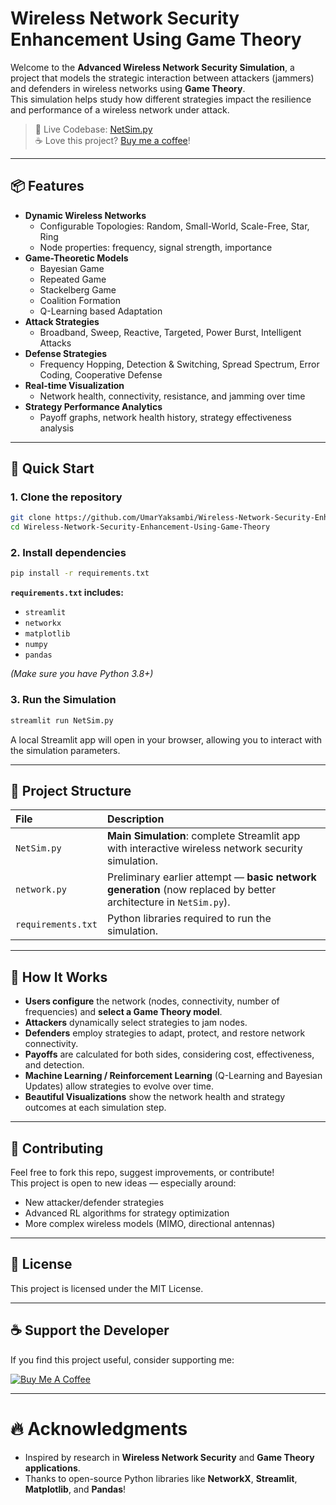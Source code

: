 # Wireless Network Security Enhancement Using Game Theory

Welcome to the **Advanced Wireless Network Security Simulation**, a project that models the strategic interaction between attackers (jammers) and defenders in wireless networks using **Game Theory**.  
This simulation helps study how different strategies impact the resilience and performance of a wireless network under attack.

> 🔗 Live Codebase: [NetSim.py](https://github.com/UmarYaksambi/Wireless-Network-Security-Enhancement-Using-Game-Theory/blob/main/NetSim.py)  
> ☕ Love this project? [Buy me a coffee](https://www.buymeacoffee.com/umaryaksambi)!

---

## 📦 Features

- **Dynamic Wireless Networks**  
  - Configurable Topologies: Random, Small-World, Scale-Free, Star, Ring  
  - Node properties: frequency, signal strength, importance
- **Game-Theoretic Models**  
  - Bayesian Game  
  - Repeated Game  
  - Stackelberg Game  
  - Coalition Formation  
  - Q-Learning based Adaptation
- **Attack Strategies**  
  - Broadband, Sweep, Reactive, Targeted, Power Burst, Intelligent Attacks
- **Defense Strategies**  
  - Frequency Hopping, Detection & Switching, Spread Spectrum, Error Coding, Cooperative Defense
- **Real-time Visualization**  
  - Network health, connectivity, resistance, and jamming over time
- **Strategy Performance Analytics**  
  - Payoff graphs, network health history, strategy effectiveness analysis

---

## 🚀 Quick Start

### 1. Clone the repository

```bash
git clone https://github.com/UmarYaksambi/Wireless-Network-Security-Enhancement-Using-Game-Theory.git
cd Wireless-Network-Security-Enhancement-Using-Game-Theory
```

### 2. Install dependencies

```bash
pip install -r requirements.txt
```

**`requirements.txt` includes:**
- `streamlit`
- `networkx`
- `matplotlib`
- `numpy`
- `pandas`

*(Make sure you have Python 3.8+)*

### 3. Run the Simulation

```bash
streamlit run NetSim.py
```

A local Streamlit app will open in your browser, allowing you to interact with the simulation parameters.

---

## 📂 Project Structure

| File | Description |
|:-----|:------------|
| `NetSim.py` | **Main Simulation**: complete Streamlit app with interactive wireless network security simulation. |
| `network.py` | Preliminary earlier attempt — **basic network generation** (now replaced by better architecture in `NetSim.py`). |
| `requirements.txt` | Python libraries required to run the simulation. |

---

## 🎯 How It Works

- **Users configure** the network (nodes, connectivity, number of frequencies) and **select a Game Theory model**.
- **Attackers** dynamically select strategies to jam nodes.
- **Defenders** employ strategies to adapt, protect, and restore network connectivity.
- **Payoffs** are calculated for both sides, considering cost, effectiveness, and detection.
- **Machine Learning / Reinforcement Learning** (Q-Learning and Bayesian Updates) allow strategies to evolve over time.
- **Beautiful Visualizations** show the network health and strategy outcomes at each simulation step.

---

## 🤝 Contributing

Feel free to fork this repo, suggest improvements, or contribute!  
This project is open to new ideas — especially around:
- New attacker/defender strategies
- Advanced RL algorithms for strategy optimization
- More complex wireless models (MIMO, directional antennas)

---

## 📜 License

This project is licensed under the MIT License.

---

## ☕ Support the Developer

If you find this project useful, consider supporting me:

[![Buy Me A Coffee](https://img.buymeacoffee.com/button-api/?text=Buy%20me%20a%20coffee&emoji=☕&slug=umaryaksambi&button_colour=FFDD00&font_colour=000000&font_family=Comic&outline_colour=000000&coffee_colour=ffffff)](https://www.buymeacoffee.com/umaryaksambi)

---

# 🔥 Acknowledgments

- Inspired by research in **Wireless Network Security** and **Game Theory applications**.
- Thanks to open-source Python libraries like **NetworkX**, **Streamlit**, **Matplotlib**, and **Pandas**!

